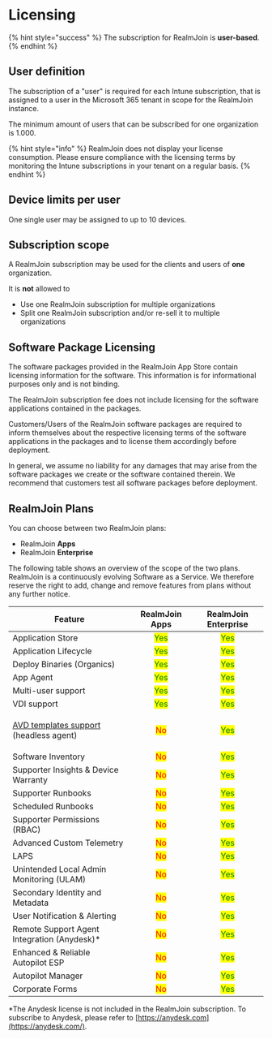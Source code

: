# Licensing

{% hint style="success" %}
The subscription for RealmJoin is **user-based**.
{% endhint %}

## User definition

The subscription of a "user" is required for each Intune subscription, that is assigned to a user in the Microsoft 365 tenant in scope for the RealmJoin instance.

The minimum amount of users that can be subscribed for one organization is 1.000.

{% hint style="info" %}
RealmJoin does not display your license consumption. Please ensure compliance with the licensing terms by monitoring the Intune subscriptions in your tenant on a regular basis.
{% endhint %}

## Device limits per user

One single user may be assigned to up to 10 devices.

## Subscription scope

A RealmJoin subscription may be used for the clients and users of **one** organization.&#x20;

It is **not** allowed to&#x20;

* Use one RealmJoin subscription for multiple organizations
* Split one RealmJoin subscription and/or re-sell it to multiple organizations

## Software Package Licensing

The software packages provided in the RealmJoin App Store contain licensing information for the software. This information is for informational purposes only and is not binding.&#x20;

The RealmJoin subscription fee does not include licensing for the software applications contained in the packages.

Customers/Users of the RealmJoin software packages are required to inform themselves about the respective licensing terms of the software applications in the packages and to license them accordingly before deployment.

In general, we assume no liability for any damages that may arise from the software packages we create or the software contained therein. We recommend that customers test all software packages before deployment.

## RealmJoin Plans

You can choose between two RealmJoin plans:

* RealmJoin **Apps**
* RealmJoin **Enterprise**

The following table shows an overview of the scope of the two plans. RealmJoin is a continuously evolving Software as a Service. We therefore reserve the right to add, change and remove features from plans without any further notice.

| Feature                                                                                           |             RealmJoin Apps            |          RealmJoin Enterprise         |
| ------------------------------------------------------------------------------------------------- | :-----------------------------------: | :-----------------------------------: |
| Application Store                                                                                 | <mark style="color:green;">Yes</mark> | <mark style="color:green;">Yes</mark> |
| Application Lifecycle                                                                             | <mark style="color:green;">Yes</mark> | <mark style="color:green;">Yes</mark> |
| Deploy Binaries (Organics)                                                                        | <mark style="color:green;">Yes</mark> | <mark style="color:green;">Yes</mark> |
| App Agent                                                                                         | <mark style="color:green;">Yes</mark> | <mark style="color:green;">Yes</mark> |
| Multi-user support                                                                                | <mark style="color:green;">Yes</mark> | <mark style="color:green;">Yes</mark> |
| VDI support                                                                                       | <mark style="color:green;">Yes</mark> | <mark style="color:green;">Yes</mark> |
| <p><a href="../app-management/avd-templates.md">AVD templates support</a><br>(headless agent)</p> |   <mark style="color:red;">No</mark>  | <mark style="color:green;">Yes</mark> |
| Software Inventory                                                                                |   <mark style="color:red;">No</mark>  | <mark style="color:green;">Yes</mark> |
| Supporter Insights & Device Warranty                                                              |   <mark style="color:red;">No</mark>  | <mark style="color:green;">Yes</mark> |
| Supporter Runbooks                                                                                |   <mark style="color:red;">No</mark>  | <mark style="color:green;">Yes</mark> |
| Scheduled Runbooks                                                                                |   <mark style="color:red;">No</mark>  | <mark style="color:green;">Yes</mark> |
| Supporter Permissions (RBAC)                                                                      |   <mark style="color:red;">No</mark>  | <mark style="color:green;">Yes</mark> |
| Advanced Custom Telemetry                                                                         |   <mark style="color:red;">No</mark>  | <mark style="color:green;">Yes</mark> |
| LAPS                                                                                              |   <mark style="color:red;">No</mark>  | <mark style="color:green;">Yes</mark> |
| Unintended Local Admin Monitoring (ULAM)                                                          |   <mark style="color:red;">No</mark>  | <mark style="color:green;">Yes</mark> |
| Secondary Identity and Metadata                                                                   |   <mark style="color:red;">No</mark>  | <mark style="color:green;">Yes</mark> |
| User Notification & Alerting                                                                      |   <mark style="color:red;">No</mark>  | <mark style="color:green;">Yes</mark> |
| Remote Support Agent Integration (Anydesk)\*                                                      |   <mark style="color:red;">No</mark>  | <mark style="color:green;">Yes</mark> |
| Enhanced & Reliable Autopilot ESP                                                                 |   <mark style="color:red;">No</mark>  | <mark style="color:green;">Yes</mark> |
| Autopilot Manager                                                                                 |   <mark style="color:red;">No</mark>  | <mark style="color:green;">Yes</mark> |
| Corporate Forms                                                                                   |   <mark style="color:red;">No</mark>  | <mark style="color:green;">Yes</mark> |

\*The Anydesk license is not included in the RealmJoin subscription. To subscribe to Anydesk, please refer to [https://anydesk.com](https://anydesk.com/).
